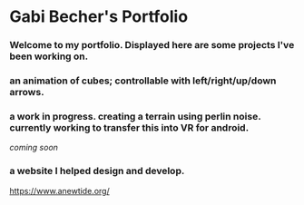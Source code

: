 # **Gabi Becher's Portfolio**
### Welcome to my portfolio. Displayed here are some projects I've been working on.



### an animation of cubes; controllable with left/right/up/down arrows.

<script src="processing.min.js"></script>
<canvas data-processing-sources="ProjCube/Cube.pde ProjCube/ProjCube.pde"
    style="display:block; margin-left:auto; margin-right:auto;"></canvas>

### a work in progress. creating a terrain using perlin noise. currently working to transfer this into VR for android.

*coming soon*

<script src="processing.min.js"></script>
<canvas data-processing-sources="terrain/Sphere.pde terrain/terrain.pde"
    style="display:block; margin-left:auto; margin-right:auto;"></canvas>

### a website I helped design and develop.

<https://www.anewtide.org/>
